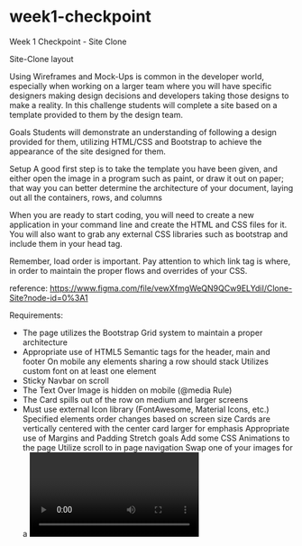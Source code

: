 # week1-checkpoint
Week 1 Checkpoint - Site Clone

Site-Clone
layout

Using Wireframes and Mock-Ups is common in the developer world, especially when working on a larger team where you will have specific designers making design decisions and developers taking those designs to make a reality. In this challenge students will complete a site based on a template provided to them by the design team.

Goals
Students will demonstrate an understanding of following a design provided for them, utilizing HTML/CSS and Bootstrap to achieve the appearance of the site designed for them.

Setup
A good first step is to take the template you have been given, and either open the image in a program such as paint, or draw it out on paper; that way you can better determine the architecture of your document, laying out all the containers, rows, and columns

When you are ready to start coding, you will need to create a new application in your command line and create the HTML and CSS files for it. You will also want to grab any external CSS libraries such as bootstrap and include them in your head tag.

Remember, load order is important. Pay attention to which link tag is where, in order to maintain the proper flows and overrides of your CSS.

reference: https://www.figma.com/file/vewXfmgWeQN9QCw9ELYdiI/Clone-Site?node-id=0%3A1

Requirements:
* The page utilizes the Bootstrap Grid system to maintain a proper architecture
* Appropriate use of HTML5 Semantic tags for the header, main and footer
On mobile any elements sharing a row should stack
Utilizes custom font on at least one element
* Sticky Navbar on scroll
* The Text Over Image is hidden on mobile (@media Rule)
* The Card spills out of the row on medium and larger screens
* Must use external Icon library (FontAwesome, Material Icons, etc.)
Specified elements order changes based on screen size
Cards are vertically centered with the center card larger for emphasis
Appropriate use of Margins and Padding
Stretch goals
Add some CSS Animations to the page
Utilize scroll to in page navigation
Swap one of your images for a <video>
